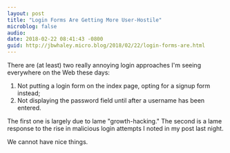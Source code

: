 ```yaml
---
layout: post
title: "Login Forms Are Getting More User-Hostile"
microblog: false
audio: 
date: 2018-02-22 08:41:43 -0800
guid: http://jbwhaley.micro.blog/2018/02/22/login-forms-are.html
---
```

There are (at least) two really annoying login approaches I'm seeing everywhere on the Web these days:

1. Not putting a login form on the index page, opting for a signup form instead;
2. Not displaying the password field until after a username has been entered.

The first one is largely due to lame "growth-hacking." The second is a lame response to the rise in malicious login attempts I noted in my post last night.

We cannot have nice things.
